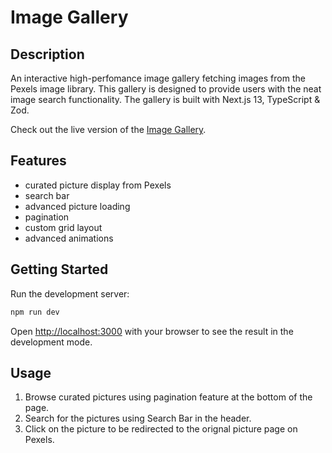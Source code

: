 # Image Gallery

## Description

An interactive high-perfomance image gallery fetching images from the Pexels image library. This gallery is designed to provide users with the neat image search functionality. The gallery is built with Next.js 13, TypeScript & Zod.

Check out the live version of the [Image Gallery](https://gallery.sytnikov.dev/).

## Features

- curated picture display from Pexels
- search bar
- advanced picture loading
- pagination
- custom grid layout
- advanced animations

## Getting Started

Run the development server:

```bash
npm run dev
```

Open [http://localhost:3000](http://localhost:3000) with your browser to see the result in the development mode.

## Usage

1. Browse curated pictures using pagination feature at the bottom of the page.
2. Search for the pictures using Search Bar in the header.
3. Click on the picture to be redirected to the orignal picture page on Pexels.
